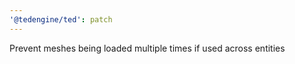 ```yaml
---
'@tedengine/ted': patch
---
```


Prevent meshes being loaded multiple times if used across entities
